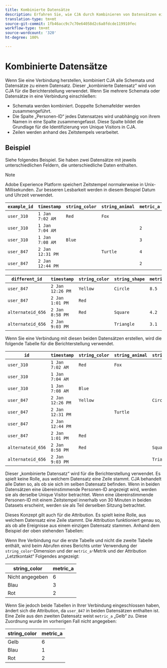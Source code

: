 ```yaml
---
title: Kombinierte Datensätze
description: Erfahren Sie, wie CJA durch Kombinieren von Datensätzen eine Verbindung herstellt.
translation-type: tm+mt
source-git-commit: 1fb46acc9c7c70e64058d2c6a8fdcde119910fec
workflow-type: tm+mt
source-wordcount: '320'
ht-degree: 100%

---
```



# Kombinierte Datensätze

Wenn Sie eine Verbindung herstellen, kombiniert CJA alle Schemata und Datensätze zu einem Datensatz. Dieser „kombinierte Datensatz“ wird von CJA für die Berichterstellung verwendet. Wenn Sie mehrere Schemata oder Datensätze in eine Verbindung einschließen:

* Schemata werden kombiniert. Doppelte Schemafelder werden zusammengeführt.
* Die Spalte „Personen-ID“ jedes Datensatzes wird unabhängig von ihrem Namen in eine Spalte zusammengefasst. Diese Spalte bildet die Grundlage für die Identifizierung von Unique Visitors in CJA.
* Zeilen werden anhand des Zeitstempels verarbeitet.

## Beispiel

Siehe folgendes Beispiel. Sie haben zwei Datensätze mit jeweils unterschiedlichen Feldern, die unterschiedliche Daten enthalten.

>[!NOTE]
>
>Adobe Experience Platform speichert Zeitstempel normalerweise in Unix-Millisekunden. Zur besseren Lesbarkeit werden in diesem Beispiel Datum und Uhrzeit verwendet.

| `example_id` | `timestamp` | `string_color` | `string_animal` | `metric_a` |
| --- | --- | --- | --- | --- |
| `user_310` | `1 Jan 7:02 AM` | `Red` | `Fox` |  |
| `user_310` | `1 Jan 7:04 AM` |  |  | `2` |
| `user_310` | `1 Jan 7:08 AM` | `Blue` |  | `3` |
| `user_847` | `2 Jan 12:31 PM` |  | `Turtle` | `4` |
| `user_847` | `2 Jan 12:44 PM` |  |  | `2` |

| `different_id` | `timestamp` | `string_color` | `string_shape` | `metric_b` |
| --- | --- | --- | --- | --- |
| `user_847` | `2 Jan 12:26 PM` | `Yellow` | `Circle` | `8.5` |
| `user_847` | `2 Jan 1:01 PM` | `Red` |  |  |
| `alternateid_656` | `2 Jan 8:58 PM` | `Red` | `Square` | `4.2` |
| `alternateid_656` | `2 Jan 9:03 PM` |  | `Triangle` | `3.1` |

Wenn Sie eine Verbindung mit diesen beiden Datensätzen erstellen, wird die folgende Tabelle für die Berichterstellung verwendet.

| `id` | `timestamp` | `string_color` | `string_animal` | `string_shape` | `metric_a` | `metric_b` |
| --- | --- | --- | --- | --- | --- | --- |
| `user_310` | `1 Jan 7:02 AM` | `Red` | `Fox` |  |  |  |
| `user_310` | `1 Jan 7:04 AM` |  |  |  | `2` |  |
| `user_310` | `1 Jan 7:08 AM` | `Blue` |  |  | `3` |  |
| `user_847` | `2 Jan 12:26 PM` | `Yellow` |  | `Circle` |  | `8.5` |
| `user_847` | `2 Jan 12:31 PM` |  | `Turtle` |  | `4` |  |
| `user_847` | `2 Jan 12:44 PM` |  |  |  | `2` |  |
| `user_847` | `2 Jan 1:01 PM` | `Red` |  |  |  |  |
| `alternateid_656` | `2 Jan 8:58 PM` | `Red` |  | `Square` |  | `4.2` |
| `alternateid_656` | `2 Jan 9:03 PM` |  |  | `Triangle` |  | `3.1` |

Dieser „kombinierte Datensatz“ wird für die Berichterstellung verwendet. Es spielt keine Rolle, aus welchem Datensatz eine Zeile stammt. CJA behandelt alle Daten so, als ob sie sich im selben Datensatz befinden. Wenn in beiden Datensätzen eine übereinstimmende Personen-ID angezeigt wird, werden sie als derselbe Unique Visitor betrachtet. Wenn eine übereinstimmende Personen-ID mit einem Zeitstempel innerhalb von 30 Minuten in beiden Datasets erscheint, werden sie als Teil derselben Sitzung betrachtet.

Dieses Konzept gilt auch für die Attribution. Es spielt keine Rolle, aus welchem Datensatz eine Zeile stammt. Die Attribution funktioniert genau so, als ob alle Ereignisse aus einem einzigen Datensatz stammen. Anhand dem Beispiel der oben stehenden Tabellen:

Wenn Ihre Verbindung nur die erste Tabelle und nicht die zweite Tabelle enthält, wird beim Abrufen eines Berichts unter Verwendung der `string_color`-Dimension und der `metric_a`-Metrik und der Attribution „Letztkontakt“ Folgendes angezeigt:

| string_color | metric_a |
| --- | --- |
| Nicht angegeben | 6 |
| Blau | 3 |
| Rot | 2 |

Wenn Sie jedoch beide Tabellen in Ihrer Verbindung eingeschlossen haben, ändert sich die Attribution, da `user_847` in beiden Datensätzen enthalten ist. Eine Zeile aus den zweiten Datensatz weist `metric_a` „Gelb“ zu. Diese Zuordnung wurde im vorherigen Fall nicht angegeben:

| string_color | metric_a |
| --- | --- |
| Gelb | 6 |
| Blau | 1 |
| Rot | 2 |
